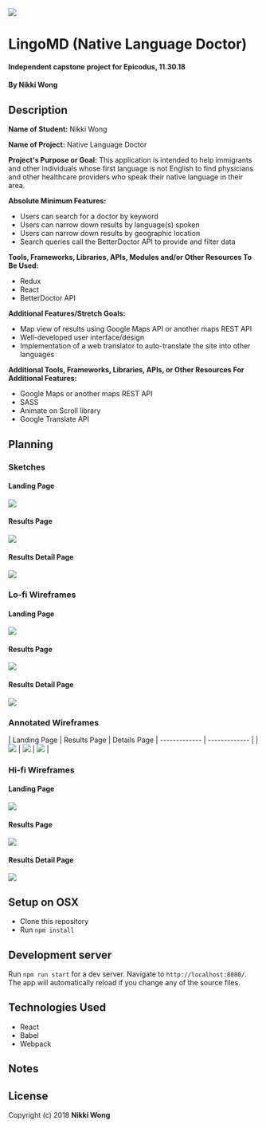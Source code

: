 <img src='./src/assets/images/lingomd-horiz-colorlogo-06.png'>

# LingoMD (Native Language Doctor)

#### Independent capstone project for Epicodus, 11.30.18

#### By Nikki Wong

## Description

<strong>Name of Student:</strong> Nikki Wong

<strong>Name of Project:</strong> Native Language Doctor

<strong>Project's Purpose or Goal:</strong> This application is intended to help immigrants and other individuals whose first language is not English to find physicians and other healthcare providers who speak their native language in their area.

<strong>Absolute Minimum Features:</strong>
* Users can search for a doctor by keyword
* Users can narrow down results by language(s) spoken
* Users can narrow down results by geographic location
* Search queries call the BetterDoctor API to provide and filter data

<strong>Tools, Frameworks, Libraries, APIs, Modules and/or Other Resources To Be Used:</strong>
* Redux
* React
* BetterDoctor API

<strong>Additional Features/Stretch Goals:</strong>
* Map view of results using Google Maps API or another maps REST API
* Well-developed user interface/design
* Implementation of a web translator to auto-translate the site into other languages

<strong>Additional Tools, Frameworks, Libraries, APIs, or Other Resources For Additional Features:</strong>
* Google Maps or another maps REST API
* SASS
* Animate on Scroll library
* Google Translate API

## Planning

### Sketches

#### Landing Page
<img src='./src/assets/images/landing2.jpg'>

#### Results Page
<img src='./src/assets/images/results.jpg'>

#### Results Detail Page
<img src='./src/assets/images/detail.jpg'>

### Lo-fi Wireframes

#### Landing Page
<img src='./src/assets/images/landing-lofi.png'>

#### Results Page
<img src='./src/assets/images/results-lofi.png'>

#### Results Detail Page
<img src='./src/assets/images/detail-lofi.png'>

### Annotated Wireframes

| Landing Page  | Results Page | Details Page 
| ------------- | ------------- |
| <img src='./src/assets/images/landing-lofi-ann-01.png'>  | <img src='./src/assets/images/results-lofi-ann-01.png'>  | <img src='./src/assets/images/detail-lofi-ann-01.png'>  |

### Hi-fi Wireframes

#### Landing Page
<img src='./src/assets/images/landing-hifi.png'>

#### Results Page
<img src='./src/assets/images/results-hifi-v2.png'>

#### Results Detail Page
<img src='./src/assets/images/detail-hifi.png'>

## Setup on OSX

* Clone this repository
* Run `npm install`

## Development server

Run `npm run start` for a dev server. Navigate to `http://localhost:8080/`. The app will automatically reload if you change any of the source files.

## Technologies Used

* React
* Babel
* Webpack

## Notes

## License

Copyright (c) 2018 **Nikki Wong**
